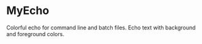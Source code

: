 # MyEcho
Colorful echo for command line and batch files.
Echo text with background and foreground colors.
